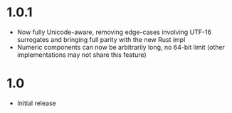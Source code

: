 
# 1.0.1
- Now fully Unicode-aware, removing edge-cases involving UTF-16 surrogates and bringing full parity with the new Rust impl
- Numeric components can now be arbitrarily long, no 64-bit limit (other implementations may not share this feature)

# 1.0
- Initial release
